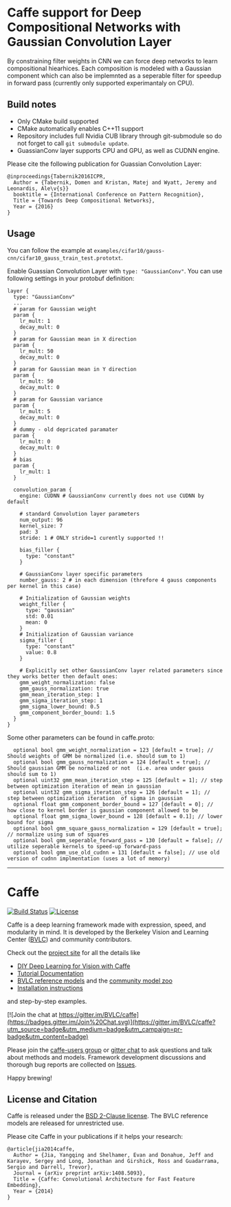 # Caffe support for Deep Compositional Networks with Gaussian Convolution Layer 

By constraining filter weights in CNN we can force deep networks to learn compositional hiearhices. Each composition is modeled with a Gaussian component which can also be implemnted as a seperable filter for speedup in forward pass (currently only supported experimantaly on CPU).

## Build notes

- Only CMake build supported
- CMake automatically enables C++11 support 
- Repository includes full Nvidia CUB library through git-submodule so do not forget to call `git submodule update`. 
- GuassianConv layer supports CPU and GPU, as well as CUDNN engine.

Please cite the following publication for Guassian Convolution Layer:

    @inproceedings{Tabernik2016ICPR,
      Author = {Tabernik, Domen and Kristan, Matej and Wyatt, Jeremy and Leonardis, Ale\v{s}}
      booktitle = {International Conference on Pattern Recognition},
      Title = {Towards Deep Compositional Networks},
      Year = {2016}
    }

## Usage 

You can follow the example at ```examples/cifar10/gauss-cnn/cifar10_gauss_train_test.prototxt```.

Enable Guassian Convolution Layer with `type: "GaussianConv"`. You can use following settings in your protobuf definition:
```
layer {  
  type: "GaussianConv"  
  ...
  # param for Gaussian weight
  param {
    lr_mult: 1
    decay_mult: 0
  }
  # param for Gaussian mean in X direction
  param {
    lr_mult: 50
    decay_mult: 0
  }
  # param for Gaussian mean in Y direction
  param {
    lr_mult: 50
    decay_mult: 0
  }
  # param for Gaussian variance
  param {
    lr_mult: 5
    decay_mult: 0
  }
  # dummy - old depricated paramater
  param {
    lr_mult: 0
    decay_mult: 0
  }
  # bias
  param {
    lr_mult: 1
  }
  
  convolution_param {
    engine: CUDNN # GaussianConv currently does not use CUDNN by default
    
    # standard Convolution layer parameters
    num_output: 96
    kernel_size: 7
    pad: 3
    stride: 1 # ONLY stride=1 curently supported !!
    
    bias_filler {
      type: "constant"
    }
    
    # GaussianConv layer specific parameters
    number_gauss: 2 # in each dimension (threfore 4 gauss components per kernel in this case)
    
    # Initialization of Gaussian weights
    weight_filler {
      type: "gaussian"
      std: 0.01
      mean: 0
    }
    # Initialization of Gaussian variance
    sigma_filler {
      type: "constant"
      value: 0.8     
    }    
    
    # Explicitly set other GaussianConv layer related parameters since they works better then default ones:
    gmm_weight_normalization: false 
    gmm_gauss_normalization: true
    gmm_mean_iteration_step: 1
    gmm_sigma_iteration_step: 1
    gmm_sigma_lower_bound: 0.5
    gmm_component_border_bound: 1.5
  }
}
```
Some other parameters can be found in caffe.proto:

```
  optional bool gmm_weight_normalization = 123 [default = true]; // Should weights of GMM be normalized (i.e. should sum to 1)
  optional bool gmm_gauss_normalization = 124 [default = true]; // Should gaussian GMM be normalized or not  (i.e. area under gauss should sum to 1)
  optional uint32 gmm_mean_iteration_step = 125 [default = 1]; // step between optimization iteration of mean in gaussian
  optional uint32 gmm_sigma_iteration_step = 126 [default = 1]; // step between optimization iteration  of sigma in gaussian
  optional float gmm_component_border_bound = 127 [default = 0]; // how close to kernel border is gaussian component allowed to be
  optional float gmm_sigma_lower_bound = 128 [default = 0.1]; // lower bound for sigma
  optional bool gmm_square_gauss_normalization = 129 [default = true]; // normalize using sum of squares 
  optional bool gmm_seperable_forward_pass = 130 [default = false]; // utilize seperable kernels to speed-up forward-pass
  optional bool gmm_use_old_cudnn = 131 [default = false]; // use old version of cudnn implmentation (uses a lot of memory)
```

---------------------------------------------------------------
# Caffe

[![Build Status](https://travis-ci.org/BVLC/caffe.svg?branch=master)](https://travis-ci.org/BVLC/caffe)
[![License](https://img.shields.io/badge/license-BSD-blue.svg)](LICENSE)

Caffe is a deep learning framework made with expression, speed, and modularity in mind.
It is developed by the Berkeley Vision and Learning Center ([BVLC](http://bvlc.eecs.berkeley.edu)) and community contributors.

Check out the [project site](http://caffe.berkeleyvision.org) for all the details like

- [DIY Deep Learning for Vision with Caffe](https://docs.google.com/presentation/d/1UeKXVgRvvxg9OUdh_UiC5G71UMscNPlvArsWER41PsU/edit#slide=id.p)
- [Tutorial Documentation](http://caffe.berkeleyvision.org/tutorial/)
- [BVLC reference models](http://caffe.berkeleyvision.org/model_zoo.html) and the [community model zoo](https://github.com/BVLC/caffe/wiki/Model-Zoo)
- [Installation instructions](http://caffe.berkeleyvision.org/installation.html)

and step-by-step examples.

[![Join the chat at https://gitter.im/BVLC/caffe](https://badges.gitter.im/Join%20Chat.svg)](https://gitter.im/BVLC/caffe?utm_source=badge&utm_medium=badge&utm_campaign=pr-badge&utm_content=badge)

Please join the [caffe-users group](https://groups.google.com/forum/#!forum/caffe-users) or [gitter chat](https://gitter.im/BVLC/caffe) to ask questions and talk about methods and models.
Framework development discussions and thorough bug reports are collected on [Issues](https://github.com/BVLC/caffe/issues).

Happy brewing!

## License and Citation

Caffe is released under the [BSD 2-Clause license](https://github.com/BVLC/caffe/blob/master/LICENSE).
The BVLC reference models are released for unrestricted use.

Please cite Caffe in your publications if it helps your research:

    @article{jia2014caffe,
      Author = {Jia, Yangqing and Shelhamer, Evan and Donahue, Jeff and Karayev, Sergey and Long, Jonathan and Girshick, Ross and Guadarrama, Sergio and Darrell, Trevor},
      Journal = {arXiv preprint arXiv:1408.5093},
      Title = {Caffe: Convolutional Architecture for Fast Feature Embedding},
      Year = {2014}
    }
